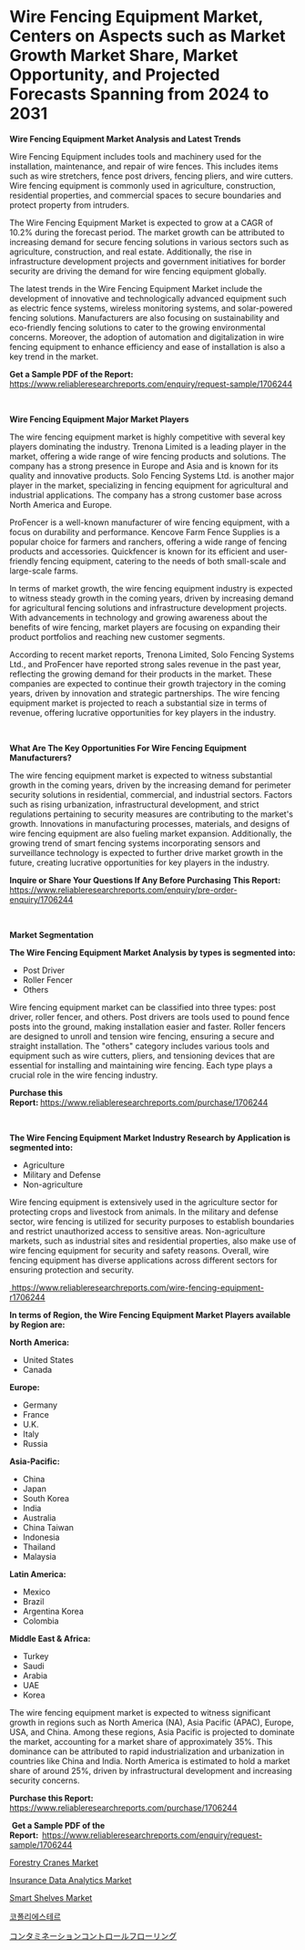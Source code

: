 <p><h1>Wire Fencing Equipment Market, Centers on Aspects such as Market Growth Market Share, Market Opportunity, and Projected Forecasts Spanning from 2024 to 2031</h1></p><p><strong>Wire Fencing Equipment Market Analysis and Latest Trends</strong></p>
<p><p>Wire Fencing Equipment includes tools and machinery used for the installation, maintenance, and repair of wire fences. This includes items such as wire stretchers, fence post drivers, fencing pliers, and wire cutters. Wire fencing equipment is commonly used in agriculture, construction, residential properties, and commercial spaces to secure boundaries and protect property from intruders.</p><p>The Wire Fencing Equipment Market is expected to grow at a CAGR of 10.2% during the forecast period. The market growth can be attributed to increasing demand for secure fencing solutions in various sectors such as agriculture, construction, and real estate. Additionally, the rise in infrastructure development projects and government initiatives for border security are driving the demand for wire fencing equipment globally.</p><p>The latest trends in the Wire Fencing Equipment Market include the development of innovative and technologically advanced equipment such as electric fence systems, wireless monitoring systems, and solar-powered fencing solutions. Manufacturers are also focusing on sustainability and eco-friendly fencing solutions to cater to the growing environmental concerns. Moreover, the adoption of automation and digitalization in wire fencing equipment to enhance efficiency and ease of installation is also a key trend in the market.</p></p>
<p><strong>Get a Sample PDF of the Report:&nbsp;</strong> <a href="https://www.reliableresearchreports.com/enquiry/request-sample/1706244">https://www.reliableresearchreports.com/enquiry/request-sample/1706244</a></p>
<p>&nbsp;</p>
<p><strong>Wire Fencing Equipment Major Market Players</strong></p>
<p><p>The wire fencing equipment market is highly competitive with several key players dominating the industry. Trenona Limited is a leading player in the market, offering a wide range of wire fencing products and solutions. The company has a strong presence in Europe and Asia and is known for its quality and innovative products. Solo Fencing Systems Ltd. is another major player in the market, specializing in fencing equipment for agricultural and industrial applications. The company has a strong customer base across North America and Europe.</p><p>ProFencer is a well-known manufacturer of wire fencing equipment, with a focus on durability and performance. Kencove Farm Fence Supplies is a popular choice for farmers and ranchers, offering a wide range of fencing products and accessories. Quickfencer is known for its efficient and user-friendly fencing equipment, catering to the needs of both small-scale and large-scale farms.</p><p>In terms of market growth, the wire fencing equipment industry is expected to witness steady growth in the coming years, driven by increasing demand for agricultural fencing solutions and infrastructure development projects. With advancements in technology and growing awareness about the benefits of wire fencing, market players are focusing on expanding their product portfolios and reaching new customer segments.</p><p>According to recent market reports, Trenona Limited, Solo Fencing Systems Ltd., and ProFencer have reported strong sales revenue in the past year, reflecting the growing demand for their products in the market. These companies are expected to continue their growth trajectory in the coming years, driven by innovation and strategic partnerships. The wire fencing equipment market is projected to reach a substantial size in terms of revenue, offering lucrative opportunities for key players in the industry.</p></p>
<p>&nbsp;</p>
<p><strong>What Are The Key Opportunities For Wire Fencing Equipment Manufacturers?</strong></p>
<p><p>The wire fencing equipment market is expected to witness substantial growth in the coming years, driven by the increasing demand for perimeter security solutions in residential, commercial, and industrial sectors. Factors such as rising urbanization, infrastructural development, and strict regulations pertaining to security measures are contributing to the market's growth. Innovations in manufacturing processes, materials, and designs of wire fencing equipment are also fueling market expansion. Additionally, the growing trend of smart fencing systems incorporating sensors and surveillance technology is expected to further drive market growth in the future, creating lucrative opportunities for key players in the industry.</p></p>
<p><strong>Inquire or Share Your Questions If Any Before Purchasing This Report:</strong> <a href="https://www.reliableresearchreports.com/enquiry/pre-order-enquiry/1706244">https://www.reliableresearchreports.com/enquiry/pre-order-enquiry/1706244</a></p>
<p>&nbsp;</p>
<p><strong>Market Segmentation</strong></p>
<p><strong>The Wire Fencing Equipment Market Analysis by types is segmented into:</strong></p>
<p><ul><li>Post Driver</li><li>Roller Fencer</li><li>Others</li></ul></p>
<p><p>Wire fencing equipment market can be classified into three types: post driver, roller fencer, and others. Post drivers are tools used to pound fence posts into the ground, making installation easier and faster. Roller fencers are designed to unroll and tension wire fencing, ensuring a secure and straight installation. The "others" category includes various tools and equipment such as wire cutters, pliers, and tensioning devices that are essential for installing and maintaining wire fencing. Each type plays a crucial role in the wire fencing industry.</p></p>
<p><strong>Purchase this Report:&nbsp;</strong><a href="https://www.reliableresearchreports.com/purchase/1706244">https://www.reliableresearchreports.com/purchase/1706244</a></p>
<p>&nbsp;</p>
<p><strong>The Wire Fencing Equipment Market Industry Research by Application is segmented into:</strong></p>
<p><ul><li>Agriculture</li><li>Military and Defense</li><li>Non-agriculture</li></ul></p>
<p><p>Wire fencing equipment is extensively used in the agriculture sector for protecting crops and livestock from animals. In the military and defense sector, wire fencing is utilized for security purposes to establish boundaries and restrict unauthorized access to sensitive areas. Non-agriculture markets, such as industrial sites and residential properties, also make use of wire fencing equipment for security and safety reasons. Overall, wire fencing equipment has diverse applications across different sectors for ensuring protection and security.</p></p>
<p><a href="https://www.reliableresearchreports.com/wire-fencing-equipment-r1706244">&nbsp;https://www.reliableresearchreports.com/wire-fencing-equipment-r1706244</a></p>
<p><strong>In terms of Region, the Wire Fencing Equipment Market Players available by Region are:</strong></p>
<p>
    <p> <strong> North America: </strong>
        <ul>
            <li>United States</li>
            <li>Canada</li>
        </ul>
        </p> 
    <p> <strong> Europe: </strong>
        <ul>
            <li>Germany</li>
            <li>France</li>
            <li>U.K.</li>
            <li>Italy</li>
            <li>Russia</li>
        </ul>
        </p> 
    <p> <strong> Asia-Pacific: </strong>
        <ul>
            <li>China</li>
            <li>Japan</li>
            <li>South Korea</li>
            <li>India</li>
            <li>Australia</li>
            <li>China Taiwan</li>
            <li>Indonesia</li>
            <li>Thailand</li>
            <li>Malaysia</li>
        </ul>
        </p> 
    <p> <strong> Latin America: </strong>
        <ul>
            <li>Mexico</li>
            <li>Brazil</li>
            <li>Argentina Korea</li>
            <li>Colombia</li>
        </ul>
        </p> 
    <p> <strong> Middle East & Africa: </strong>
        <ul>
            <li>Turkey</li>
            <li>Saudi</li>
            <li>Arabia</li>
            <li>UAE</li>
            <li>Korea</li>
        </ul>
    </p>
    </p>
<p><p>The wire fencing equipment market is expected to witness significant growth in regions such as North America (NA), Asia Pacific (APAC), Europe, USA, and China. Among these regions, Asia Pacific is projected to dominate the market, accounting for a market share of approximately 35%. This dominance can be attributed to rapid industrialization and urbanization in countries like China and India. North America is estimated to hold a market share of around 25%, driven by infrastructural development and increasing security concerns.</p></p>
<p><strong>Purchase this Report: </strong><a href="https://www.reliableresearchreports.com/purchase/1706244">https://www.reliableresearchreports.com/purchase/1706244</a></p>
<p>&nbsp;<strong>Get a Sample PDF of the Report:&nbsp;&nbsp;</strong><a href="https://www.reliableresearchreports.com/enquiry/request-sample/1706244">https://www.reliableresearchreports.com/enquiry/request-sample/1706244</a></p>
<p><strong></strong></p>
<p><p><a href="https://github.com/ChiragRp1/Market-Research-Report-List-4/blob/main/forestry-cranes-market.md">Forestry Cranes Market</a></p><p><a href="https://www.linkedin.com/pulse/insurance-data-analytics-market-size-cagr-trends-2024-2030-proposis-htxvf?trackingId=cyb99TjePOEoowOrWcRMTw%3D%3D">Insurance Data Analytics Market</a></p><p><a href="https://www.linkedin.com/pulse/smart-shelves-market-research-report-its-history-forecast-2024-x6hbf?trackingId=5K8AMQicR%2BLI0CVMTJPIIA%3D%3D">Smart Shelves Market</a></p><p><a href="https://medium.com/@brianakoepp2023/%EA%B3%B5%EC%A4%91%ED%99%94%ED%95%99%EC%8B%9C%EC%9E%A5-%EC%A0%84%EB%A7%9D-%EC%82%B0%EC%97%85-%EA%B0%9C%EC%9A%94-%EB%B0%8F-%EC%98%88%EC%B8%A1-2024%EB%85%84%EB%B6%80%ED%84%B0-2031%EB%85%84-fd41a9c7083e">코폴리에스테르</a></p><p><a href="https://medium.com/@larrycruz525/%E6%B1%9A%E6%9F%93%E5%88%B6%E5%BE%A1%E3%83%95%E3%83%AD%E3%83%BC%E3%83%AA%E3%83%B3%E3%82%B0%E5%B8%82%E5%A0%B4%E3%81%AE%E5%88%86%E6%9E%90-%E3%82%B0%E3%83%AD%E3%83%BC%E3%83%90%E3%83%AB%E7%94%A3%E6%A5%AD%E3%81%AE%E5%B1%95%E6%9C%9B%E3%81%A8%E4%BA%88%E6%B8%AC-2024%E5%B9%B4%E3%81%8B%E3%82%892031%E5%B9%B4-6d4d69af632b">コンタミネーションコントロールフローリング</a></p></p>